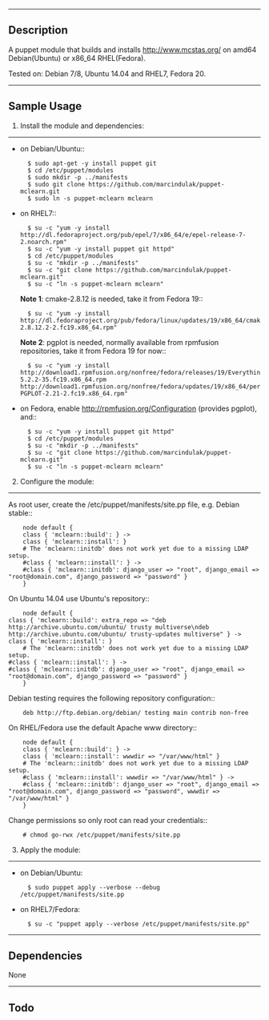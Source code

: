 -----------
Description
-----------

A puppet module that builds and installs
http://www.mcstas.org/ on amd64 Debian(Ubuntu) or x86_64 RHEL(Fedora).

Tested on: Debian 7/8, Ubuntu 14.04 and RHEL7, Fedora 20.

------------
Sample Usage
------------

1. Install the module and dependencies:
---------------------------------------

* on Debian/Ubuntu::

        $ sudo apt-get -y install puppet git
        $ cd /etc/puppet/modules
        $ sudo mkdir -p ../manifests
        $ sudo git clone https://github.com/marcindulak/puppet-mclearn.git
        $ sudo ln -s puppet-mclearn mclearn

* on RHEL7::

        $ su -c "yum -y install http://dl.fedoraproject.org/pub/epel/7/x86_64/e/epel-release-7-2.noarch.rpm"
        $ su -c "yum -y install puppet git httpd"
        $ cd /etc/puppet/modules
        $ su -c "mkdir -p ../manifests"
        $ su -c "git clone https://github.com/marcindulak/puppet-mclearn.git"
        $ su -c "ln -s puppet-mclearn mclearn"

  **Note 1**: cmake-2.8.12 is needed, take it from Fedora 19::

        $ su -c "yum -y install http://dl.fedoraproject.org/pub/fedora/linux/updates/19/x86_64/cmake-2.8.12.2-2.fc19.x86_64.rpm"

  **Note 2**: pgplot is needed, normally available from rpmfusion repositories, take it from Fedora 19 for now::

        $ su -c "yum -y install http://download1.rpmfusion.org/nonfree/fedora/releases/19/Everything/x86_64/os/pgplot-5.2.2-35.fc19.x86_64.rpm http://download1.rpmfusion.org/nonfree/fedora/updates/19/x86_64/perl-PGPLOT-2.21-2.fc19.x86_64.rpm"

* on Fedora, enable http://rpmfusion.org/Configuration (provides pgplot), and::

        $ su -c "yum -y install puppet git httpd"
        $ cd /etc/puppet/modules
        $ su -c "mkdir -p ../manifests"
        $ su -c "git clone https://github.com/marcindulak/puppet-mclearn.git"
        $ su -c "ln -s puppet-mclearn mclearn"


2. Configure the module:
-------------------------------------------------------------------------

As root user, create the /etc/puppet/manifests/site.pp file, e.g. Debian stable::

        node default {
        class { 'mclearn::build': } ->
        class { 'mclearn::install': }
        # The 'mclearn::initdb' does not work yet due to a missing LDAP setup.
        #class { 'mclearn::install': } ->
        #class { 'mclearn::initdb': django_user => "root", django_email => "root@domain.com", django_password => "password" }
        }

On Ubuntu 14.04 use Ubuntu's repository::

        node default {
	class { 'mclearn::build': extra_repo => "deb http://archive.ubuntu.com/ubuntu/ trusty multiverse\ndeb http://archive.ubuntu.com/ubuntu/ trusty-updates multiverse" } ->
	class { 'mclearn::install': }
        # The 'mclearn::initdb' does not work yet due to a missing LDAP setup.
	#class { 'mclearn::install': } ->
	#class { 'mclearn::initdb': django_user => "root", django_email => "root@domain.com", django_password => "password" }
        }

Debian testing requires the following repository configuration::

        deb http://ftp.debian.org/debian/ testing main contrib non-free

On RHEL/Fedora use the default Apache www directory::

        node default {
        class { 'mclearn::build': } ->
        class { 'mclearn::install': wwwdir => "/var/www/html" }
        # The 'mclearn::initdb' does not work yet due to a missing LDAP setup.
        #class { 'mclearn::install': wwwdir => "/var/www/html" } ->
        #class { 'mclearn::initdb': django_user => "root", django_email => "root@domain.com", django_password => "password", wwwdir => "/var/www/html" }
        }

Change permissions so only root can read your credentials::

        # chmod go-rwx /etc/puppet/manifests/site.pp


3. Apply the module:
--------------------

* on Debian/Ubuntu:

        $ sudo puppet apply --verbose --debug /etc/puppet/manifests/site.pp

* on RHEL7/Fedora:

        $ su -c "puppet apply --verbose /etc/puppet/manifests/site.pp"


------------
Dependencies
------------

None


----
Todo
----
